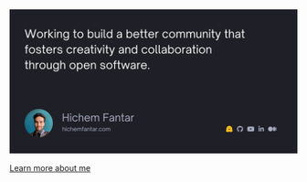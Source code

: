 <a href="https://hichemfantar.com">
  <img
    alt="Working to build a better community that fosters creativity and freedom"
    src="https://raw.githubusercontent.com/hichemfantar/hichemfantar/main/banner.jpg"
  />
</a>

[Learn more about me](https://hichemfantar.com)
